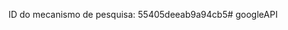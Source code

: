 <script async src="https://cse.google.com/cse.js?cx=55405deeab9a94cb5">
</script>
<div class="gcse-search"></div>

ID do mecanismo de pesquisa: 55405deeab9a94cb5#  
 g o o g l e A P I  
 
